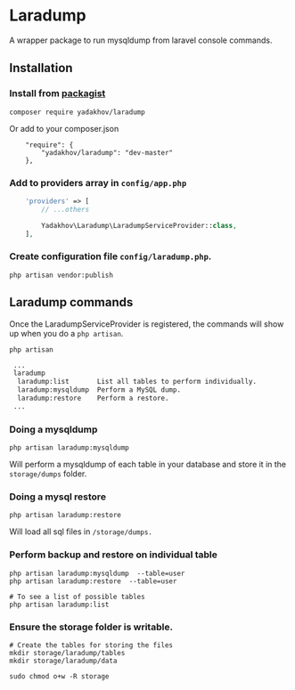 # Laradump 

A wrapper package to run mysqldump from laravel console commands.

## Installation

### Install from [packagist](https://packagist.org/packages/yadakhov/laradump)

```
composer require yadakhov/laradump
```

Or add to your composer.json

```
    "require": {
        "yadakhov/laradump": "dev-master"
    },
```

### Add to providers array in `config/app.php`

```php
    'providers' => [
        // ...others

        Yadakhov\Laradump\LaradumpServiceProvider::class,
    ],
```

### Create configuration file `config/laradump.php`.

```
php artisan vendor:publish
```

## Laradump commands

Once the LaradumpServiceProvider is registered, the commands will show up when you do a `php artisan`.

```
php artisan
```

```bash
 ...
 laradump
  laradump:list       List all tables to perform individually.
  laradump:mysqldump  Perform a MySQL dump.
  laradump:restore    Perform a restore.
 ...
```

### Doing a mysqldump

```
php artisan laradump:mysqldump
```

Will perform a mysqldump of each table in your database and store it in the `storage/dumps` folder.

### Doing a mysql restore

```
php artisan laradump:restore
```

Will load all sql files in `/storage/dumps.`

### Perform backup and restore on individual table

```
php artisan laradump:mysqldump  --table=user
php artisan laradump:restore  --table=user

# To see a list of possible tables
php artisan laradump:list 
```

### Ensure the storage folder is writable.

```
# Create the tables for storing the files
mkdir storage/laradump/tables
mkdir storage/laradump/data

sudo chmod o+w -R storage
```
